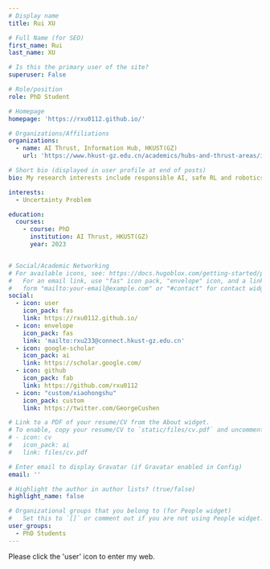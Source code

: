 ```yaml
---
# Display name
title: Rui XU

# Full Name (for SEO)
first_name: Rui
last_name: XU

# Is this the primary user of the site?
superuser: False

# Role/position
role: PhD Student

# Homepage
homepage: 'https://rxu0112.github.io/'

# Organizations/Affiliations
organizations:
  - name: AI Thrust, Information Hub, HKUST(GZ)
    url: 'https://www.hkust-gz.edu.cn/academics/hubs-and-thrust-areas/information-hub/artificial-intelligence/'

# Short bio (displayed in user profile at end of posts)
bio: My research interests include responsible AI, safe RL and robotics, and optimization.

interests:
  - Uncertainty Problem

education:
  courses:
    - course: PhD
      institution: AI Thrust, HKUST(GZ)
      year: 2023


# Social/Academic Networking
# For available icons, see: https://docs.hugoblox.com/getting-started/page-builder/#icons
#   For an email link, use "fas" icon pack, "envelope" icon, and a link in the
#   form "mailto:your-email@example.com" or "#contact" for contact widget.
social:
  - icon: user
    icon_pack: fas
    link: https://rxu0112.github.io/
  - icon: envelope
    icon_pack: fas
    link: 'mailto:rxu233@connect.hkust-gz.edu.cn'
  - icon: google-scholar
    icon_pack: ai
    link: https://scholar.google.com/
  - icon: github
    icon_pack: fab
    link: https://github.com/rxu0112
  - icon: "custom/xiaohongshu"
    icon_pack: custom
    link: https://twitter.com/GeorgeCushen

# Link to a PDF of your resume/CV from the About widget.
# To enable, copy your resume/CV to `static/files/cv.pdf` and uncomment the lines below.
# - icon: cv
#   icon_pack: ai
#   link: files/cv.pdf

# Enter email to display Gravatar (if Gravatar enabled in Config)
email: ''

# Highlight the author in author lists? (true/false)
highlight_name: false

# Organizational groups that you belong to (for People widget)
#   Set this to `[]` or comment out if you are not using People widget.
user_groups:
  - PhD Students
---
```


Please click the 'user' icon to enter my web.
